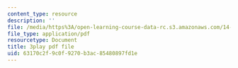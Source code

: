 ```yaml
---
content_type: resource
description: ''
file: /media/https%3A/open-learning-course-data-rc.s3.amazonaws.com/14-01-principles-of-microeconomics-fall-2018/63170c2f9c0f9270b3ac85480897fd1e_ftmvsahQ6Wo.pdf
file_type: application/pdf
resourcetype: Document
title: 3play pdf file
uid: 63170c2f-9c0f-9270-b3ac-85480897fd1e
---
```

